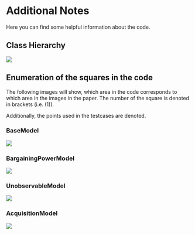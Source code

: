 # Additional Notes

Here you can find some helpful information about the code.

## Class Hierarchy
![](plots-uml_class.png)

## Enumeration of the squares in the code

The following images will show, which area in the code corresponds to which area in the images in the paper.
The number of the square is denoted in brackets (i.e. (1)).

Additionally, the points used in the testcases are denoted.

### BaseModel
![](plots-base.png)

### BargainingPowerModel
![](plots-bargaining_power.png)

### UnobservableModel
![](plots-unobservable.png)

### AcquisitionModel
![](plots-acquisition.png)
